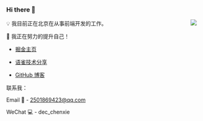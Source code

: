 
### Hi there 👋

<img align="right" src="https://github-readme-stats.vercel.app/api?username=chenXieGit&show_icons=true&icon_color=CE1D2D&text_color=718096&bg_color=ffffff&hide_title=true" />

💡  我目前正在北京在从事前端开发的工作。

🔭  我正在努力的提升自己！

  - [掘金主页](https://juejin.cn/user/1451011079416919/posts)
  
  - [语雀技术分享](https://www.yuque.com/xiechen)

  - [GitHub 博客](https://github.com/chenXieGit/my-blog)

联系我：

Email 📮 - 2501869423@qq.com

WeChat 💻 - dec_chenxie

<!--

**chenXieGit/chenXieGit** is a ✨ _special_ ✨ repository because its `README.md` (this file) appears on your GitHub profile.

Here are some ideas to get you started:

- 🔭 I’m currently working on ...
- 🌱 I’m currently learning ...
- 👯 I’m looking to collaborate on ...
- 🤔 I’m looking for help with ...
- 💬 Ask me about ...
- 📫 How to reach me: ...
- 😄 Pronouns: ...
- ⚡ Fun fact: ...

-->
